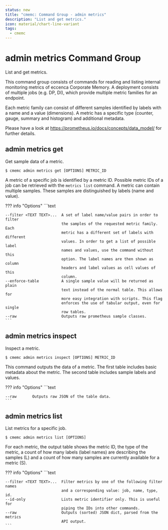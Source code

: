 ```yaml
---
status: new
title: "cmemc: Command Group - admin metrics"
description: "List and get metrics."
icon: material/chart-line-variant
tags:
  - cmemc
---
```

# admin metrics Command Group
<!-- This file was generated - DO NOT CHANGE IT MANUALLY -->

List and get metrics.

This command group consists of commands for reading and listing internal monitoring metrics of eccenca Corporate Memory. A deployment consists of multiple jobs (e.g. DP, DI), which provide multiple metric families for an endpoint.

Each metric family can consist of different samples identified by labels with a name and a value (dimensions). A metric has a specific type (counter, gauge, summary and histogram) and additional metadata.

Please have a look at https://prometheus.io/docs/concepts/data_model/ for further details.


## admin metrics get

Get sample data of a metric.

```shell-session title="Usage"
$ cmemc admin metrics get [OPTIONS] METRIC_ID
```




A metric of a specific job is identified by a metric ID. Possible metric IDs of a job can be retrieved with the `metrics list` command. A metric can contain multiple samples. These samples are distinguished by labels (name and value).



??? info "Options"
    ```text

    --filter <TEXT TEXT>...  A set of label name/value pairs in order to filter
                             the samples of the requested metric family. Each
                             metric has a different set of labels with different
                             values. In order to get a list of possible label
                             names and values, use the command without this
                             option. The label names are then shown as column
                             headers and label values as cell values of this
                             column.
    --enforce-table          A single sample value will be returned as plain
                             text instead of the normal table. This allows for
                             more easy integration with scripts. This flag
                             enforces the use of tabular output, even for single
                             row tables.
    --raw                    Outputs raw prometheus sample classes.
    ```

## admin metrics inspect

Inspect a metric.

```shell-session title="Usage"
$ cmemc admin metrics inspect [OPTIONS] METRIC_ID
```




This command outputs the data of a metric. The first table includes basic metadata about the metric. The second table includes sample labels and values.



??? info "Options"
    ```text

    --raw       Outputs raw JSON of the table data.
    ```

## admin metrics list

List metrics for a specific job.

```shell-session title="Usage"
$ cmemc admin metrics list [OPTIONS]
```




For each metric, the output table shows the metric ID, the type of the metric, a count of how many labels (label names) are describing the samples (L) and a count of how many samples are currently available for a metric (S).



??? info "Options"
    ```text

    --filter <TEXT TEXT>...  Filter metrics by one of the following filter names
                             and a corresponding value: job, name, type, id.
    --id-only                Lists metric identifier only. This is useful for
                             piping the IDs into other commands.
    --raw                    Outputs (sorted) JSON dict, parsed from the metrics
                             API output.
    ```

